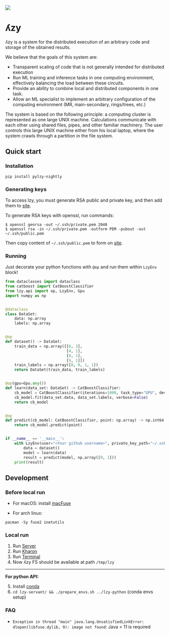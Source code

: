 ![](https://github.com/lambda-zy/lzy/actions/workflows/pull-request-workflow.yaml/badge.svg)

# ʎzy

ʎzy is a system for the distributed execution of an arbitrary code and storage of the obtained results.

We believe that the goals of this system are:
- Transparent scaling of code that is not generally intended for distributed execution
- Run ML training and inference tasks in one computing environment, effectively balancing the load between these circuits.
- Provide an ability to combine local and distributed components in one task.
- Allow an ML specialist to implement an arbitrary configuration of the computing environment (MR, main-secondary, rings/trees, etc.)

The system is based on the following principle: a computing cluster is represented as one large UNIX machine. Calculations communicate with each other using shared files, pipes, and other familiar machinery. The user controls this large UNIX machine either from his local laptop, where the system crawls through a partition in the file system.

## Quick start

### Installation

`pip install pylzy-nightly`

### Generating keys
To access lzy, you must generate RSA public and private key, and then add them to [site](http://lzy.northeurope.cloudapp.azure.com/add_token).

To generate RSA keys with openssl, run commands:
```shell
$ openssl genrsa -out ~/.ssh/private.pem 2048
$ openssl rsa -in ~/.ssh/private.pem -outform PEM -pubout -out ~/.ssh/public.pem
```

Then copy content of `~/.ssh/public.pem` to form on [site](http://lzy.northeurope.cloudapp.azure.com/add_token).

### Running

Just decorate your python functions with `@op` and run them within `LzyEnv` block!

```python
from dataclasses import dataclass
from catboost import CatBoostClassifier
from lzy.api import op, LzyEnv, Gpu
import numpy as np


@dataclass
class DataSet:
    data: np.array
    labels: np.array


@op
def dataset() -> DataSet:
    train_data = np.array([[0, 3],
                           [4, 1],
                           [8, 1],
                           [9, 1]])
    train_labels = np.array([0, 0, 1, 1])
    return DataSet(train_data, train_labels)


@op(gpu=Gpu.any())
def learn(data_set: DataSet) -> CatBoostClassifier:
    cb_model = CatBoostClassifier(iterations=1000, task_type="GPU", devices='0:1')
    cb_model.fit(data_set.data, data_set.labels, verbose=False)
    return cb_model


@op
def predict(cb_model: CatBoostClassifier, point: np.array) -> np.int64:
    return cb_model.predict(point)


if __name__ == '__main__':
    with LzyEnv(user="<Your github username>", private_key_path="~/.ssh/private.pem"):
        data = dataset()
        model = learn(data)
        result = predict(model, np.array([9, 1]))
    print(result)

```

## Development

### Before local run

* For macOS: install [macFuse](https://osxfuse.github.io)

* For arch linux:
```
pacman -Sy fuse2 inetutils
```

### Local run

1. Run [Server](lzy-server/readme.md)
2. Run [Kharon](lzy-kharon/readme.md)
3. Run [Terminal](lzy-servant/readme.md)
4. Now ʎzy FS should be available at path `/tmp/lzy`
---
**For python API:**

5. Install [conda](https://docs.conda.io/projects/conda/en/latest/user-guide/install/index.html)
6. `cd lzy-servant/ && ./prepare_envs.sh ../lzy-python` (conda envs setup)

### FAQ

* ```Exception in thread "main" java.lang.UnsatisfiedLinkError: dlopen(libfuse.dylib, 9): image not found```: Java > 11 is required
